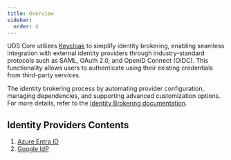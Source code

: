 ```yaml
---
title: Overview
sidebar:
  order: 4
---
```



UDS Core utilizes [Keycloak](https://www.keycloak.org/) to simplify identity brokering, enabling seamless integration
with external identity providers through industry-standard protocols such as SAML, OAuth 2.0, and OpenID Connect (OIDC).
This functionality allows users to authenticate using their existing credentials from third-party services.

The identity brokering process by automating provider configuration, managing
dependencies, and supporting advanced customization options. For more details, refer to
the [Identity Brokering documentation](https://www.keycloak.org/docs/latest/server_admin/index.html#_identity_broker).

## Identity Providers Contents

1. [Azure Entra ID](/reference/configuration/single-sign-on/identity-providers/azure-idp/)
2. [Google IdP](/reference/configuration/single-sign-on/identity-providers/google-idp/)